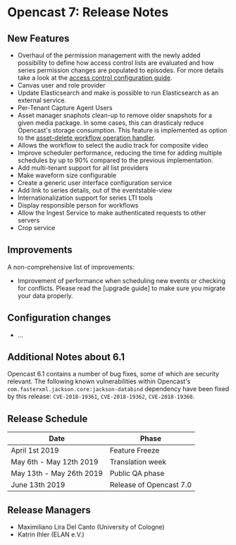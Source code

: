 Opencast 7: Release Notes
=========================

New Features
------------

- Overhaul of the permission management with the newly added possibility to define how access control lists are
  evaluated and how series permission changes are populated to episodes. For more details take a look at the [access
  control configuration guide](configuration/acl.md).
- Canvas user and role provider
- Update Elasticsearch and make is possible to run Elasticsearch as an external service.
- Per-Tenant Capture Agent Users
- Asset manager snaphots clean-up to remove older snapshots for a given media package. In some cases, this can
  drasticaly reduce Opencast's storage consumption. This feature is implemented as option to the [asset-delete workflow
  operation handler](workflowoperationhandlers/asset-delete-woh.md).
- Allows the workflow to select the audio track for composite video
- Improve scheduler performance, reducing the time for adding multiple schedules by up to 90% compared to the previous
  implementation.
- Add multi-tenant support for all list providers
- Make waveform size configurable
- Create a generic user interface configuration service
- Add link to series details, out of the eventstable-view
- Internationalization support for series LTI tools
- Display responsible person for workflows
- Allow the Ingest Service to make authenticated requests to other servers
- Crop service

Improvements
------------

A non-comprehensive list of improvements:

- Improvement of performance when scheduling new events or checking for conflicts. Please read the [upgrade guide] to
  make sure you migrate your data properly.

Configuration changes
---------------------

- …


Additional Notes about 6.1
--------------------------

Opencast 6.1 contains a number of bug fixes, some of which are security relevant. The following known vulnerabilities
within Opencast's `com.fasterxml.jackson.core:jackson-databind` dependency have been fixed by this release:
`CVE-2018-19361`, `CVE-2018-19362`, `CVE-2018-19360`.


Release Schedule
----------------

|Date                         |Phase
|-----------------------------|------------------------------------------
|April 1st 2019               |Feature Freeze
|May 6th - May 12th 2019      |Translation week
|May 13th - May 26th 2019     |Public QA phase
|June 13th 2019               |Release of Opencast 7.0

Release Managers
----------------

- Maximiliano Lira Del Canto (University of Cologne)
- Katrin Ihler (ELAN e.V.)
